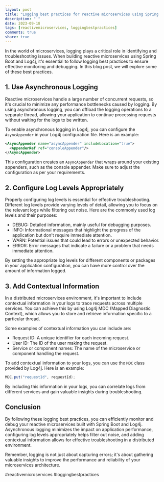 ```yaml
---
layout: post
title: "Logging best practices for reactive microservices using Spring Boot and Log4j"
description: " "
date: 2023-09-18
tags: [reactivemicroservices, loggingbestpractices]
comments: true
share: true
---
```


In the world of microservices, logging plays a critical role in identifying and troubleshooting issues. When building reactive microservices using Spring Boot and Log4j, it's essential to follow logging best practices to ensure effective monitoring and debugging. In this blog post, we will explore some of these best practices.

## 1. Use Asynchronous Logging

Reactive microservices handle a large number of concurrent requests, so it's crucial to minimize any performance bottlenecks caused by logging. By using asynchronous logging, you can offload the logging operations to a separate thread, allowing your application to continue processing requests without waiting for the logs to be written.

To enable asynchronous logging in Log4j, you can configure the `AsyncAppender` in your Log4j configuration file. Here is an example:

```xml
<AsyncAppender name="asyncAppender" includeLocation="true">
  <AppenderRef ref="consoleAppender"/>
</AsyncAppender>
```

This configuration creates an `AsyncAppender` that wraps around your existing appenders, such as the console appender. Make sure to adjust the configuration as per your requirements.

## 2. Configure Log Levels Appropriately

Properly configuring log levels is essential for effective troubleshooting. Different log levels provide varying levels of detail, allowing you to focus on the relevant logs while filtering out noise. Here are the commonly used log levels and their purposes:

- DEBUG: Detailed information, mainly useful for debugging purposes.
- INFO: Informational messages that highlight the progress of the application but don't require immediate attention.
- WARN: Potential issues that could lead to errors or unexpected behavior.
- ERROR: Error messages that indicate a failure or a problem that needs immediate attention.

By setting the appropriate log levels for different components or packages in your application configuration, you can have more control over the amount of information logged.

## 3. Add Contextual Information

In a distributed microservices environment, it's important to include contextual information in your logs to trace requests across multiple services. You can achieve this by using Log4j MDC (Mapped Diagnostic Context), which allows you to store and retrieve information specific to a particular thread.

Some examples of contextual information you can include are:

- Request ID: A unique identifier for each incoming request.
- User ID: The ID of the user making the request.
- Service or component names: The name of the microservice or component handling the request.

To add contextual information to your logs, you can use the `MDC` class provided by Log4j. Here is an example:

```java
MDC.put("requestId", requestId);
```

By including this information in your logs, you can correlate logs from different services and gain valuable insights during troubleshooting.

## Conclusion

By following these logging best practices, you can efficiently monitor and debug your reactive microservices built with Spring Boot and Log4j. Asynchronous logging minimizes the impact on application performance, configuring log levels appropriately helps filter out noise, and adding contextual information allows for effective troubleshooting in a distributed environment.

Remember, logging is not just about capturing errors; it's about gathering valuable insights to improve the performance and reliability of your microservices architecture.

#reactivemicroservices #loggingbestpractices